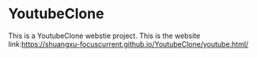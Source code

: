 # YoutubeClone
This is a YoutubeClone webstie project. 
This is the website link:https://shuangxu-focuscurrent.github.io/YoutubeClone/youtube.html/
